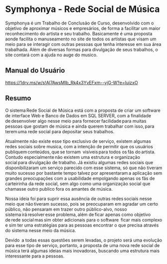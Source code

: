 # Symphonya - Rede Social de Música

Symphonya é um Trabalho de Conclusão de Curso, desenvolvido com o objetivo de aproximar músicos e empresários, de forma a facilitar um maior reconhecimento do artista e seu trabalho. Basicamente é uma proposta aonde facilita o manuseamento no site de  todos os artistas que visam um meio para se interagir com outras pessoas que tenha interesse em sua área trabalhada. Além de diversas formas para divulgação de seus trabalhos, o site contará com a ajuda no auge do musico. 

## Manual do Usuário
https://1drv.ms/w/s!Al7AwsMIb_Rk4x3YvEFxm--yjG-W?e=IuizxO

## Resumo
O sistema Rede Social de Música está com a proposta de criar um software de interface Web e Banco de Dados em SQL SERVER, com a finalidade de desenvolver algo nesse meio para fornecer facilidade para muitas pessoas que gostam de música e ainda querem trabalhar com isso, para terem uma rede social para depositar seus trabalhos.  

Atualmente não existe esse tipo exclusivo de serviço, existem algumas redes sociais sobre musica, com a intenção de permitir que os usuários publiquem conteúdos, que se tornam  visíveis para todos os fãs do artista. Contudo especialmente não existem uma estrutura e organização social para divulgação de trabalho. Já existiu algumas redes sociais que disponibilizaram um serviço parecido com esse sistema, só que não tiveram muito sucesso por bastante tempo talvez por apresentaram a aplicação sem grandes preocupações com a usabilidade empolgando apenas os fãs de carteirinha da rede social, sem algo como uma organização social que chamasse outro publico fora os amantes de música.  

Nossa ideia foi para suprir essa ausência de outras redes sociais nesse meio que não tiveram sucesso, pois se preocuparam em agradar um certo público, não pensaram em trazer outro público-alvo, nosso sistema irá resolver esse problema, além de ficar apenas como objetivo de rede social mas sim obter adicionais para o software  ficar mais complexo e sim ter uma estratégias para as pessoas encontrar o que precisa através do sistema nesse meio da música. 

Devido  a todas essas questões serem levadas, o projeto será uma evolução para esse tipo de serviço, portanto, a proposta de uma nova rede social de música terá algumas ideias mais inovadoras, buscando uma estrutura mais interessante para a pessoas.
